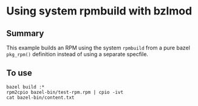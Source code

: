 # Using system rpmbuild with bzlmod

## Summary

This example builds an RPM using the system `rpmbuild` from a pure bazel
`pkg_rpm()` definition instead of using a separate specfile.

## To use

```
bazel build :*
rpm2cpio bazel-bin/test-rpm.rpm | cpio -ivt
cat bazel-bin/content.txt
```

